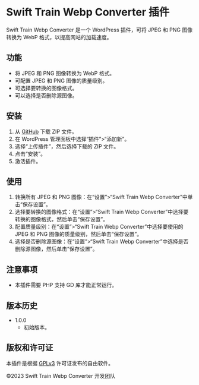 # Swift Train Webp Converter 插件

Swift Train Webp Converter 是一个 WordPress 插件，可将 JPEG 和 PNG 图像转换为 WebP 格式，以提高网站的加载速度。

## 功能

* 将 JPEG 和 PNG 图像转换为 WebP 格式。
* 可配置 JPEG 和 PNG 图像的质量级别。
* 可选择要转换的图像格式。
* 可以选择是否删除源图像。

## 安装

1. 从 [GitHub](https://github.com/example/swift-train-webp-converter) 下载 ZIP 文件。
2. 在 WordPress 管理面板中选择“插件”>“添加新”。
3. 选择“上传插件”，然后选择下载的 ZIP 文件。
4. 点击“安装”。
5. 激活插件。

## 使用

1. 转换所有 JPEG 和 PNG 图像：在“设置”>“Swift Train Webp Converter”中单击“保存设置”。
2. 选择要转换的图像格式：在“设置”>“Swift Train Webp Converter”中选择要转换的图像格式，然后单击“保存设置”。
3. 配置质量级别：在“设置”>“Swift Train Webp Converter”中选择要使用的 JPEG 和 PNG 图像的质量级别，然后单击“保存设置”。
4. 选择是否删除源图像：在“设置”>“Swift Train Webp Converter”中选择是否删除源图像，然后单击“保存设置”。

## 注意事项

* 本插件需要 PHP 支持 GD 库才能正常运行。

## 版本历史

* 1.0.0
    * 初始版本。

## 版权和许可证

本插件是根据 [GPLv3](https://www.gnu.org/licenses/gpl-3.0.html) 许可证发布的自由软件。

©2023 Swift Train Webp Converter 开发团队
